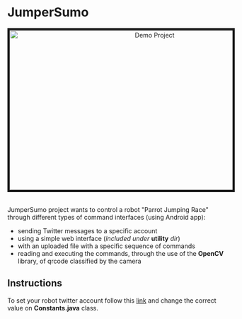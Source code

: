 # JumperSumo

<div style="text-align:center">
<a href="http://www.youtube.com/watch?feature=player_embedded&v=88U83OlxF2Q
" target="_blank"><img src="http://img.youtube.com/vi/88U83OlxF2Q/0.jpg" 
alt="Demo Project" width="640" height="360" border="5" /></a>
</div>
<br />


JumperSumo project wants to control a robot "Parrot Jumping Race" through different types of command interfaces (using Android app): 
- sending Twitter messages to a specific account
- using a simple web interface (*included under* **utility** *dir*)
- with an uploaded file with a specific sequence of commands
- reading and executing the commands, through the use of the **OpenCV** library, of qrcode classified by the camera

## Instructions

To set your robot twitter account follow this [link](https://twittercommunity.com/t/how-do-i-find-my-consumer-key-and-secret/646/4) and change the correct value on **Constants.java** class.


